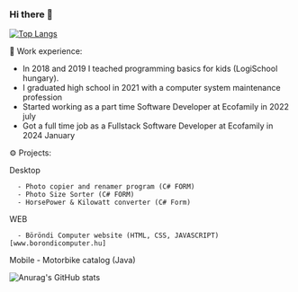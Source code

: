 ### Hi there 👋

[![Top Langs](https://github-readme-stats.vercel.app/api/top-langs/?username=aredarn&layout=compact&show_icons=true&theme=merko)](https://github.com/anuraghazra/github-readme-stats)

💼 Work experience:
  - In 2018 and 2019 I teached programming basics for kids (LogiSchool hungary).
  - I graduated high school in 2021 with a computer system maintenance profession
  - Started working as a part time Software Developer at Ecofamily in 2022 july
  - Got a full time job as a  Fullstack Software Developer at Ecofamily in 2024 January
  
⚙️ Projects:

   Desktop
   
      - Photo copier and renamer program (C# FORM)
      - Photo Size Sorter (C# FORM)
      - HorsePower & Kilowatt converter (C# Form)
      
   WEB
   
      - Böröndi Computer website (HTML, CSS, JAVASCRIPT)  [www.borondicomputer.hu]

  Mobile
      - Motorbike catalog (Java)
      

![Anurag's GitHub stats](https://github-readme-stats.vercel.app/api?username=aredarn&show_icons=true&theme=merko) 

